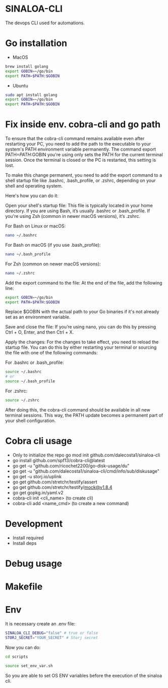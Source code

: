 # SINALOA-CLI
The devops CLI used for automations.


# Go installation

- MacOS
```bash
brew install golang
export GOBIN=~/go/bin
export PATH=$PATH:$GOBIN
```

- Ubuntu
```bash
sudo apt install golang
export GOBIN=~/go/bin
export PATH=$PATH:$GOBIN
```

# Fix inside env. cobra-cli and go path

To ensure that the cobra-cli command remains available even after restarting your PC, you need to add the path to the executable to your system's PATH environment variable permanently. The command export PATH=$PATH:$GOBIN you're using only sets the PATH for the current terminal session. Once the terminal is closed or the PC is restarted, this setting is lost.

To make this change permanent, you need to add the export command to a shell startup file like .bashrc, .bash_profile, or .zshrc, depending on your shell and operating system.

Here's how you can do it:

Open your shell's startup file: This file is typically located in your home directory. If you are using Bash, it’s usually .bashrc or .bash_profile. If you're using Zsh (common in newer macOS versions), it’s .zshrc.

For Bash on Linux or macOS:
```bash
nano ~/.bashrc
```

For Bash on macOS (if you use .bash_profile):
```bash
nano ~/.bash_profile
```

For Zsh (common on newer macOS versions):
```bash
nano ~/.zshrc
```

Add the export command to the file: At the end of the file, add the following line:
```bash
export GOBIN=~/go/bin
export PATH=$PATH:$GOBIN
```

Replace $GOBIN with the actual path to your Go binaries if it's not already set as an environment variable.

Save and close the file: If you’re using nano, you can do this by pressing Ctrl + O, Enter, and then Ctrl + X.

Apply the changes: For the changes to take effect, you need to reload the startup file. You can do this by either restarting your terminal or sourcing the file with one of the following commands:

For .bashrc or .bash_profile:
```bash
source ~/.bashrc
# or
source ~/.bash_profile
```

For .zshrc:
```bash
source ~/.zshrc
```

After doing this, the cobra-cli command should be available in all new terminal sessions. This way, the PATH update becomes a permanent part of your shell configuration.


# Cobra cli usage

- Only to initialize the repo go mod init github.com/dalecosta1/sinaloa-cli
- go install github.com/spf13/cobra-cli@latest
- go get -u "github.com/ricochet2200/go-disk-usage/du"
- go get -u "github.com/dalecosta1/sinaloa-cli/cmd/info/sub/diskusage"
- go get -u storj.io/uplink
- go get github.com/stretchr/testify/assert
- go get github.com/stretchr/testify/mock@v1.8.4
- go get gopkg.in/yaml.v2
- cobra-cli init <cli_name> (to create cli)
- cobra-cli add <name_cmd> (to create a new command)


# Development

- Install required
- Install deps


# Debug usage



# Makefile



# Env

It is necessary create an .env file:

```bash
SINALOA_CLI_DEBUG="false" # true or false
STORJ_SECRET="YOUR_SECRET" # Storj secret
```

Now you can do:

```bash
cd scripts
```
```bash
source set_env_var.sh
```

So you are able to set OS ENV variables before the execution of the sinaloa cli.